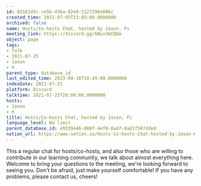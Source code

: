 ```yaml
---
id: 03161d3c-ce5b-436a-82e0-512729be806c
created_time: 2021-07-05T23:05:00.0000000
archived: false
name: Hosts/Co-hosts Chat, hosted by Jason, Pi
meeting_link: https://discord.gg/bBuv3mCQQe
object: page
tags:
- Talk
- 2021-07-25
- Jason
- π
parent_type: database_id
last_edited_time: 2023-09-18T10:49:00.0000000
indexDate: 2021-07-25
platform: Discord
talktime: 2021-07-25T20:00:00.0000000
hosts:
- Jason
- π
title: Hosts/Co-hosts Chat, hosted by Jason, Pi
language_level: No limit
parent_database_id: e9339446-880f-4ef0-8ad7-8ad1f507dded
notion_url: https://www.notion.so/Hosts-Co-hosts-Chat-hosted-by-Jason-Pi-03161d3cce5b436a82e0512729be806c
---
```







This a regular chat for hosts/co-hosts, and also those who are willing to contribute in our learning community, we talk about almost everything here. Welcome to bring your questions to the meeting, we're looking forward to seeing you. Don't be afraid, just make yourself comfortable!
If you have any problems, please contact us, cheers!




